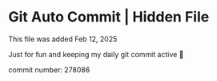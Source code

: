 # Git Auto Commit | Hidden File

This file was added Feb 12, 2025

Just for fun and keeping my daily git commit active 🤪

commit number: 278086
